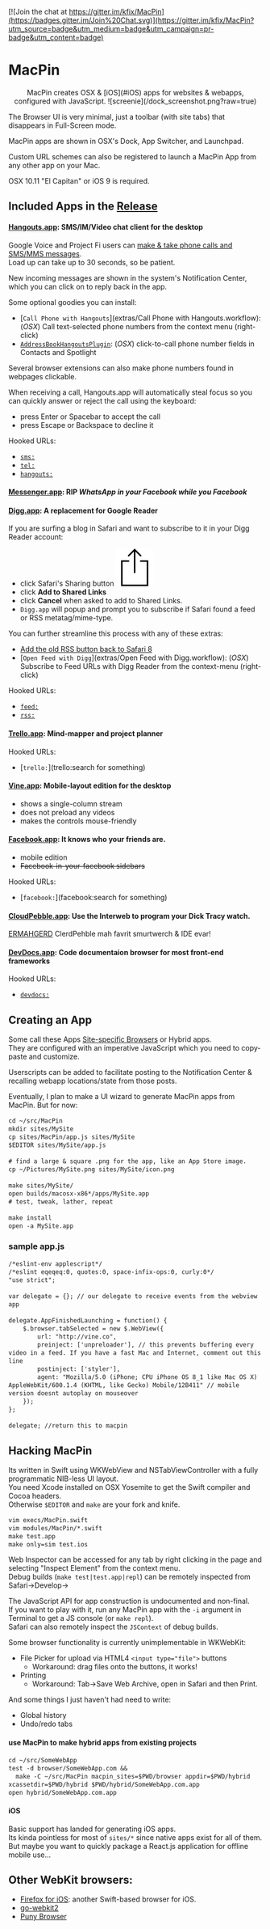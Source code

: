 [![Join the chat at https://gitter.im/kfix/MacPin](https://badges.gitter.im/Join%20Chat.svg)](https://gitter.im/kfix/MacPin?utm_source=badge&utm_medium=badge&utm_campaign=pr-badge&utm_content=badge)
# MacPin
<center>
MacPin creates OSX & [iOS](#iOS) apps for websites & webapps, configured with JavaScript.  
![screenie](/dock_screenshot.png?raw=true)  
</center>

The Browser UI is very minimal, just a toolbar (with site tabs) that disappears in Full-Screen mode.

MacPin apps are shown in OSX's Dock, App Switcher, and Launchpad.  

Custom URL schemes can also be registered to launch a MacPin App from any other app on your Mac.  

OSX 10.11 "El Capitan" or iOS 9 is required.  

## Included Apps in the [Release](https://github.com/kfix/MacPin/releases)

#### [Hangouts.app](http://plus.google.com/hangouts): SMS/IM/Video chat client for the desktop

Google Voice and Project Fi users can [make & take phone calls and SMS/MMS messages](http://fi.google.com/about/faq/#talk-and-text-4).  
Load up can take up to 30 seconds, so be patient.

New incoming messages are shown in the system's Notification Center,  
which you can click on to reply back in the app.

Some optional goodies you can install:  
* [`Call Phone with Hangouts`](extras/Call Phone with Hangouts.workflow): (_OSX_) Call text-selected phone numbers from the context menu (right-click)
* [`AddressBookHangoutsPlugin`](extras/AddressBookHangoutsPlugin): (_OSX_) click-to-call phone number fields in Contacts and Spotlight

Several browser extensions can also make phone numbers found in webpages clickable.

When receiving a call, Hangouts.app will automatically steal focus so you can quickly answer or reject the call using the keyboard:  

* press Enter or Spacebar to accept the call
* press Escape or Backspace to decline it

Hooked URLs:
* [`sms:`](sms:5558675309)
* [`tel:`](tel:18001234567)
* [`hangouts:`](hangouts:coolguy@example.com)

#### [Messenger.app](https://www.messenger.com/hangouts): RIP *WhatsApp in your Facebook while you Facebook*

#### [Digg.app](http://digg.com/reader): A replacement for Google Reader
If you are surfing a blog in Safari and want to subscribe to it in your Digg Reader account:  

* click Safari's Sharing button ![halp](templates/xcassets/iOS/icons8/toolbar_upload.png?raw=true)
* click **Add to Shared Links**
* click **Cancel** when asked to add to Shared Links.
* `Digg.app` will popup and prompt you to subscribe if Safari found a feed or RSS metatag/mime-type.

You can further streamline this process with any of these extras:

* [Add the old RSS button back to Safari 8](http://www.red-sweater.com/blog/2624/subscribe-to-feed-safari-extension)
* [`Open Feed with Digg`](extras/Open Feed with Digg.workflow): (_OSX_) Subscribe to Feed URLs with Digg Reader from the context-menu (right-click)

Hooked URLs:
* [`feed:`](feed:http://example.com/sampleblog.xml)
* [`rss:`](rss://example.com/sampleblog.xml)

#### [Trello.app](http://trello.com): Mind-mapper and project planner
Hooked URLs:
* [`trello:`](trello:search for something)

#### [Vine.app](http://vine.co): Mobile-layout edition for the desktop

* shows a single-column stream
* does not preload any videos
* makes the controls mouse-friendly

#### [Facebook.app](https://m.facebook.com/home.php): It knows who your friends are.

* mobile edition
* ~~Facebook-in-your-facebook sidebars~~


Hooked URLs:
* [`facebook:`](facebook:search for something)

#### [CloudPebble.app](https://cloudpebble.net/ide): Use the Interweb to program your Dick Tracy watch.
[ERMAHGERD](http://knowyourmeme.com/memes/ermahgerd) ClerdPehble mah favrit smurtwerch & IDE evar!

#### [DevDocs.app](http://devdocs.io): Code documentaion browser for most front-end frameworks
Hooked URLs:
* [`devdocs:`](devdocs:someFuncName)

## Creating an App

Some call these Apps [Site-specific Browsers](https://en.wikipedia.org/wiki/Site-specific_browser) or Hybrid apps.  
They are configured with an imperative JavaScript which you need to copy-paste and customize.  

Userscripts can be added to facilitate posting to the Notification Center & recalling webapp locations/state from those posts.

Eventually, I plan to make a UI wizard to generate MacPin apps from MacPin. But for now:  

```
cd ~/src/MacPin
mkdir sites/MySite
cp sites/MacPin/app.js sites/MySite
$EDITOR sites/MySite/app.js

# find a large & square .png for the app, like an App Store image.
cp ~/Pictures/MySite.png sites/MySite/icon.png

make sites/MySite/
open builds/macosx-x86*/apps/MySite.app
# test, tweak, lather, repeat

make install
open -a MySite.app
```

### sample app.js
```
/*eslint-env applescript*/
/*eslint eqeqeq:0, quotes:0, space-infix-ops:0, curly:0*/
"use strict";

var delegate = {}; // our delegate to receive events from the webview app

delegate.AppFinishedLaunching = function() {
	$.browser.tabSelected = new $.WebView({
		url: "http://vine.co",
		preinject: ['unpreloader'], // this prevents buffering every video in a feed. If you have a fast Mac and Internet, comment out this line
		postinject: ['styler'],
		agent: "Mozilla/5.0 (iPhone; CPU iPhone OS 8_1 like Mac OS X) AppleWebKit/600.1.4 (KHTML, like Gecko) Mobile/12B411" // mobile version doesnt autoplay on mouseover
	});
};

delegate; //return this to macpin
```

## Hacking MacPin


Its written in Swift using WKWebView and NSTabViewController with a fully programmatic NIB-less UI layout.  
You need Xcode installed on OSX Yosemite to get the Swift compiler and Cocoa headers.  
Otherwise `$EDITOR` and `make` are your fork and knife.

```
vim execs/MacPin.swift
vim modules/MacPin/*.swift
make test.app
make only=sim test.ios
```

Web Inspector can be accessed for any tab by right clicking in the page and selecting "Inspect Element" from the context menu.  
Debug builds (`make test|test.app|repl`) can be remotely inspected from Safari->Develop-><ComputerName>

The JavaScript API for app construction is undocumented and non-final.  
If you want to play with it, run any MacPin app with the `-i` argument in Terminal to get a JS console (or `make repl`).  
Safari can also remotely inspect the `JSContext` of debug builds.

Some browser functionality is currently unimplementable in WKWebKit:
* File Picker for upload via HTML4 `<input type="file">` buttons
  * Workaround: drag files onto the buttons, it works!
* Printing
  * Workaround: Tab->Save Web Archive, open in Safari and then Print.

And some things I just haven't had need to write:

* Global history
* Undo/redo tabs

#### use MacPin to make hybrid apps from existing projects
```
cd ~/src/SomeWebApp
test -d browser/SomeWebApp.com &&
  make -C ~/src/MacPin macpin_sites=$PWD/browser appdir=$PWD/hybrid xcassetdir=$PWD/hybrid $PWD/hybrid/SomeWebApp.com.app
open hybrid/SomeWebApp.com.app
```

#### iOS

Basic support has landed for generating iOS apps.  
Its kinda pointless for most of `sites/*` since native apps exist for all of them.  
But maybe you want to quickly package a React.js application for offline mobile use...


## Other WebKit browsers:

* [Firefox for iOS](https://github.com/mozilla/firefox-ios/): another Swift-based browser for iOS.
* [go-webkit2](https://github.com/sourcegraph/go-webkit2)
* [Puny Browser](https://github.com/ahungry/puny-browser)
